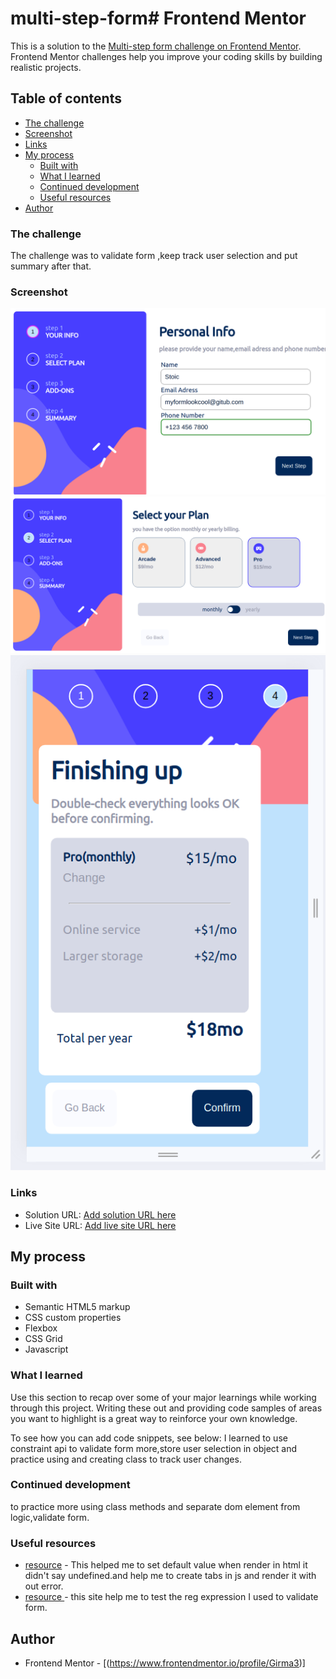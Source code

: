# multi-step-form# Frontend Mentor

This is a solution to the [Multi-step form challenge on Frontend Mentor](https://www.frontendmentor.io/challenges/multistep-form-YVAnSdqQBJ). Frontend Mentor challenges help you improve your coding skills by building realistic projects.

## Table of contents

- [The challenge](#the-challenge)
- [Screenshot](#screenshot)
- [Links](#links)
- [My process](#my-process)
  - [Built with](#built-with)
  - [What I learned](#what-i-learned)
  - [Continued development](#continued-development)
  - [Useful resources](#useful-resources)
- [Author](#author)

### The challenge

The challenge was to validate form ,keep track user selection and put summary after that.

### Screenshot

![step-one](./src/assets/images/step-0ne.png)
![step-two](./src/assets/images/step-two.png)
![step-one](./src/assets/images/step-mobile.png)

### Links

- Solution URL: [Add solution URL here](https://github.com/Girma3/multi-step-form)
- Live Site URL: [Add live site URL here](https://your-live-site-url.com)

## My process

### Built with

- Semantic HTML5 markup
- CSS custom properties
- Flexbox
- CSS Grid
- Javascript

### What I learned

Use this section to recap over some of your major learnings while working through this project. Writing these out and providing code samples of areas you want to highlight is a great way to reinforce your own knowledge.

To see how you can add code snippets, see below:
I learned to use constraint api to validate form more,store user selection in object and practice using and creating class to track user changes.

### Continued development

to practice more using class methods and separate dom element from logic,validate form.

### Useful resources

- [resource](https://tutorial.eyehunts.com/js/javascript-class-constructor-default-values-example-code/) - This helped me to set default value when render in html it didn't say undefined.and help me to create tabs in js and render it with out error.
- [resource ](https://regex101.com/) - this site help me to test the reg expression I used to validate form.

## Author

- Frontend Mentor - [(https://www.frontendmentor.io/profile/Girma3)]

